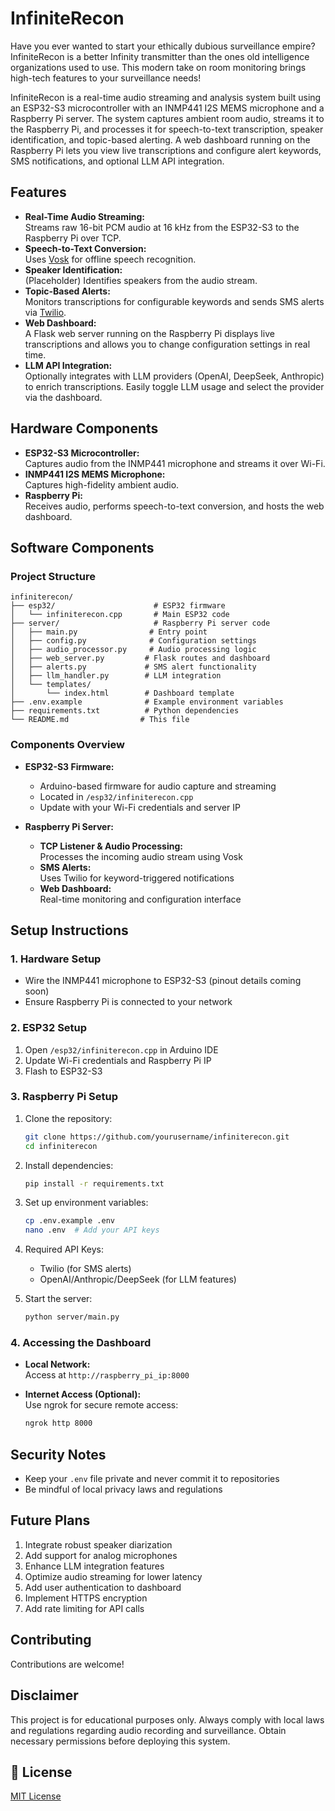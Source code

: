 # InfiniteRecon 

Have you ever wanted to start your ethically dubious surveillance empire? InfiniteRecon is a better Infinity transmitter than the ones old intelligence organizations used to use. This modern take on room monitoring brings high-tech features to your surveillance needs!

InfiniteRecon is a real-time audio streaming and analysis system built using an ESP32-S3 microcontroller with an INMP441 I2S MEMS microphone and a Raspberry Pi server. The system captures ambient room audio, streams it to the Raspberry Pi, and processes it for speech-to-text transcription, speaker identification, and topic-based alerting. A web dashboard running on the Raspberry Pi lets you view live transcriptions and configure alert keywords, SMS notifications, and optional LLM API integration.

## Features

- **Real-Time Audio Streaming:**  
  Streams raw 16-bit PCM audio at 16 kHz from the ESP32-S3 to the Raspberry Pi over TCP.
- **Speech-to-Text Conversion:**  
  Uses [Vosk](https://github.com/alphacep/vosk-api) for offline speech recognition.
- **Speaker Identification:**  
  (Placeholder) Identifies speakers from the audio stream.
- **Topic-Based Alerts:**  
  Monitors transcriptions for configurable keywords and sends SMS alerts via [Twilio](https://www.twilio.com/).
- **Web Dashboard:**  
  A Flask web server running on the Raspberry Pi displays live transcriptions and allows you to change configuration settings in real time.
- **LLM API Integration:**  
  Optionally integrates with LLM providers (OpenAI, DeepSeek, Anthropic) to enrich transcriptions. Easily toggle LLM usage and select the provider via the dashboard.

## Hardware Components

- **ESP32-S3 Microcontroller:**  
  Captures audio from the INMP441 microphone and streams it over Wi-Fi.
- **INMP441 I2S MEMS Microphone:**  
  Captures high-fidelity ambient audio.
- **Raspberry Pi:**  
  Receives audio, performs speech-to-text conversion, and hosts the web dashboard.

## Software Components

### Project Structure
```
infiniterecon/
├── esp32/                      # ESP32 firmware
│   └── infiniterecon.cpp       # Main ESP32 code
├── server/                     # Raspberry Pi server code
│   ├── main.py                # Entry point
│   ├── config.py              # Configuration settings
│   ├── audio_processor.py     # Audio processing logic
│   ├── web_server.py         # Flask routes and dashboard
│   ├── alerts.py             # SMS alert functionality
│   ├── llm_handler.py        # LLM integration
│   └── templates/
│       └── index.html        # Dashboard template
├── .env.example              # Example environment variables
├── requirements.txt          # Python dependencies
└── README.md                # This file
```

### Components Overview

- **ESP32-S3 Firmware:**  
  - Arduino-based firmware for audio capture and streaming
  - Located in `/esp32/infiniterecon.cpp`
  - Update with your Wi-Fi credentials and server IP

- **Raspberry Pi Server:**  
  - **TCP Listener & Audio Processing:**  
    Processes the incoming audio stream using Vosk
  - **SMS Alerts:**  
    Uses Twilio for keyword-triggered notifications
  - **Web Dashboard:**  
    Real-time monitoring and configuration interface

## Setup Instructions

### 1. Hardware Setup
- Wire the INMP441 microphone to ESP32-S3 (pinout details coming soon)
- Ensure Raspberry Pi is connected to your network

### 2. ESP32 Setup
1. Open `/esp32/infiniterecon.cpp` in Arduino IDE
2. Update Wi-Fi credentials and Raspberry Pi IP
3. Flash to ESP32-S3

### 3. Raspberry Pi Setup

1. Clone the repository:
   ```bash
   git clone https://github.com/yourusername/infiniterecon.git
   cd infiniterecon
   ```

2. Install dependencies:
   ```bash
   pip install -r requirements.txt
   ```

3. Set up environment variables:
   ```bash
   cp .env.example .env
   nano .env  # Add your API keys
   ```

4. Required API Keys:
   - Twilio (for SMS alerts)
   - OpenAI/Anthropic/DeepSeek (for LLM features)

5. Start the server:
   ```bash
   python server/main.py
   ```

### 4. Accessing the Dashboard

- **Local Network:**  
  Access at `http://raspberry_pi_ip:8000`
  
- **Internet Access (Optional):**  
  Use ngrok for secure remote access:
  ```bash
  ngrok http 8000
  ```

## Security Notes

- Keep your `.env` file private and never commit it to repositories
- Be mindful of local privacy laws and regulations

## Future Plans

1. Integrate robust speaker diarization
2. Add support for analog microphones
3. Enhance LLM integration features
4. Optimize audio streaming for lower latency
5. Add user authentication to dashboard
6. Implement HTTPS encryption
7. Add rate limiting for API calls

## Contributing

Contributions are welcome! 

## Disclaimer

This project is for educational purposes only. Always comply with local laws and regulations regarding audio recording and surveillance. Obtain necessary permissions before deploying this system.

## 📄 License

[MIT License](LICENSE)
